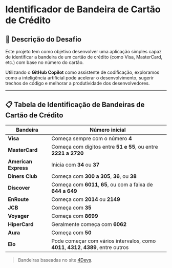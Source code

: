 # Identificador de Bandeira de Cartão de Crédito

## 🧠 Descrição do Desafio

Este projeto tem como objetivo desenvolver uma aplicação simples capaz de identificar a bandeira de um cartão de crédito (como Visa, MasterCard, etc.) com base no número do cartão.

Utilizando o **GitHub Copilot** como assistente de codificação, exploramos como a inteligência artificial pode acelerar o desenvolvimento, sugerir trechos de código e melhorar a produtividade dos desenvolvedores.

---

## 📋 Tabela de Identificação de Bandeiras de Cartão de Crédito

| **Bandeira**        | **Número inicial**                                                                 |
|---------------------|-------------------------------------------------------------------------------------|
| **Visa**            | Começa sempre com o número **4**                                                   |
| **MasterCard**      | Começa com dígitos entre **51 e 55**, ou entre **2221 a 2720**                      |
| **American Express**| Inicia com **34** ou **37**                                                         |
| **Diners Club**     | Começa com **300 a 305**, **36**, ou **38**                                         |
| **Discover**        | Começa com **6011**, **65**, ou com a faixa de **644 a 649**                        |
| **EnRoute**         | Começa com **2014** ou **2149**                                                     |
| **JCB**             | Começa com **35**                                                                   |
| **Voyager**         | Começa com **8699**                                                                 |
| **HiperCard**       | Geralmente começa com **6062**                                                      |
| **Aura**            | Começa com **50**                                                                   |
| **Elo**             | Pode começar com vários intervalos, como **4011**, **4312**, **4389**, entre outros |

> Bandeiras baseadas no site [4Devs](https://www.4devs.com.br/gerador_de_numero_cartao_credito).
